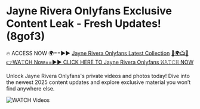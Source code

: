 # Jayne Rivera Onlyfans Exclusive Content Leak - Fresh Updates! (8gof3)

🔥 ACCESS NOW 🌍==►► <a href="https://tinyurl.com/3fjeunct" rel="nofollow">Jayne Rivera Onlyfans Latest Collection</a></h3>
[🔴🌍📺📱👉WA𝚃CH Now==►► CLICK HERE TO Jayne Rivera Onlyfans 𝚆𝙰𝚃𝙲𝙷 NOW](https://tinyurl.com/3fjeunct)

Unlock Jayne Rivera Onlyfans's private videos and photos today! Dive into the newest 2025 content updates and explore exclusive material you won’t find anywhere else.


<a href="https://tinyurl.com/3fjeunct" rel="nofollow" data-target="animated-image.originalLink"><img src="https://camo.githubusercontent.com/8a4f000d20f83aca3bf7ec5f350d767afa0574a8a352519fd8cfa583a6f93a33/68747470733a2f2f692e696d6775722e636f6d2f644a486b345a712e676966" alt="WATCH Videos" data-canonical-src="https://i.imgur.com/dJHk4Zq.gif" style="max-width: 100%; display: inline-block;" data-target="animated-image.originalImage"></a>
